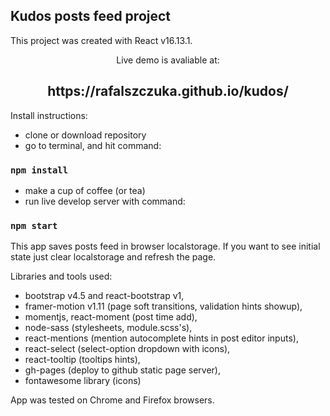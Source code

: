 ## Kudos posts feed project

This project was created with React v16.13.1.

<p align="center">Live demo is avaliable at:</p>
<h2 align="center">https://rafalszczuka.github.io/kudos/</h2>

Install instructions:

- clone or download repository
- go to terminal, and hit command:

### `npm install`

- make a cup of coffee (or tea)
- run live develop server with command:

### `npm start`

This app saves posts feed in browser localstorage. If you want to see initial state just clear localstorage and refresh the page.

Libraries and tools used:

- bootstrap v4.5 and react-bootstrap v1,
- framer-motion v1.11 (page soft transitions, validation hints showup),
- momentjs, react-moment (post time add),
- node-sass (stylesheets, module.scss's),
- react-mentions (mention autocomplete hints in post editor inputs),
- react-select (select-option dropdown with icons),
- react-tooltip (tooltips hints),
- gh-pages (deploy to github static page server),
- fontawesome library (icons)

App was tested on Chrome and Firefox browsers.
